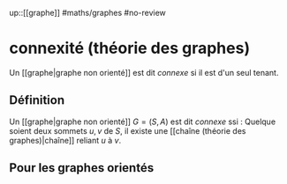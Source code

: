 up::[[graphe]]
#maths/graphes #no-review 
# connexité (théorie des graphes)
Un [[graphe|graphe non orienté]] est dit _connexe_ si il est d'un seul tenant.

## Définition
Un [[graphe|graphe non orienté]] $G = (S, A)$ est dit _connexe_ ssi :
Quelque soient deux sommets $u, v$ de $S$, il existe une [[chaîne (théorie des graphes)|chaîne]] reliant $u$ à $v$.

## Pour les graphes orientés
